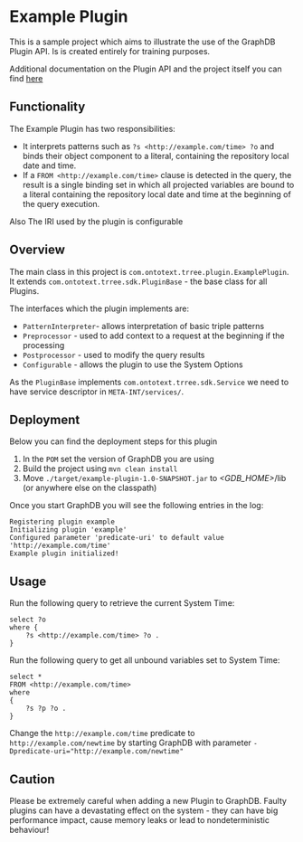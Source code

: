 # Example Plugin

This is a sample project which aims to illustrate the use of the GraphDB Plugin API. Is is created entirely for training
purposes.

Additional documentation on the Plugin API and the project itself you can find
[here](http://graphdb.ontotext.com/free/plug-in-api.html) 

## Functionality

The Example Plugin has two responsibilities:
- It interprets patterns such as `?s <http://example.com/time> ?o` and binds their object component to a literal,
containing the repository local date and time.
- If a `FROM <http://example.com/time>` clause is detected in the query, the result is a single binding set in which
all projected variables are bound to a literal containing the repository local date and time at the beginning of the
query execution.

Also The IRI used by the plugin is configurable

## Overview

The main class in this project is `com.ontotext.trree.plugin.ExamplePlugin`. It extends
`com.ontotext.trree.sdk.PluginBase` - the base class for all Plugins.

The interfaces which the plugin implements are:
- `PatternInterpreter`- allows interpretation of basic triple patterns
- `Preprocessor` - used to add context to a request at the beginning if the processing
- `Postprocessor` - used to modify the query results
- `Configurable` - allows the plugin to use the System Options 

As the `PluginBase` implements `com.ontotext.trree.sdk.Service` we need to have service descriptor in
`META-INT/services/`. 

## Deployment
Below you can find the deployment steps for this plugin
1. In the `POM` set the version of GraphDB you are using
2. Build the project using `mvn clean install`
3. Move `./target/example-plugin-1.0-SNAPSHOT.jar` to  *<GDB_HOME>*/lib (or anywhere else on the classpath)

Once you start GraphDB you will see the following entries in the log:
```
Registering plugin example
Initializing plugin 'example'
Configured parameter 'predicate-uri' to default value 'http://example.com/time'
Example plugin initialized!
```

## Usage
Run the following query to retrieve the current System Time:
```
select ?o
where { 
    ?s <http://example.com/time> ?o .
} 
```

Run the following query to get all unbound variables set to System Time:
```
select *
FROM <http://example.com/time>
where
{
    ?s ?p ?o .
}
```

Change the `http://example.com/time` predicate to `http://example.com/newtime` by starting GraphDB with parameter
`-Dpredicate-uri="http://example.com/newtime"`

## Caution

Please be extremely careful when adding a new Plugin to GraphDB. Faulty plugins can have a devastating effect on the
system - they can have big performance impact, cause memory leaks or lead to nondeterministic behaviour!
